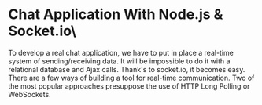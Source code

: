 # Chat Application With Node.js & Socket.io\
To develop a real chat application, we have to put in place a real-time system of sending/receiving data. It will be impossible to do it with a relational database and Ajax calls. Thank's to socket.io, it becomes easy.
There are a few ways of building a tool for real-time communication. Two of the most popular approaches presuppose the use of HTTP Long Polling or WebSockets.

